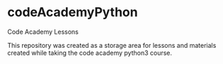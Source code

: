 # codeAcademyPython
Code Academy Lessons

This repository was created as a storage area for lessons and materials created while taking the code academy python3 course.

